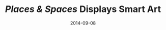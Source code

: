 ---
date: 2014-09-08
title: "*Places & Spaces* Displays Smart Art"
source: The Miami Hurricane
sourceUrl: http://www.themiamihurricane.com/2014/09/08/places-and-spaces-displays-smart-art
pdfLink: 20140908-miami-hurricane.pdf
---